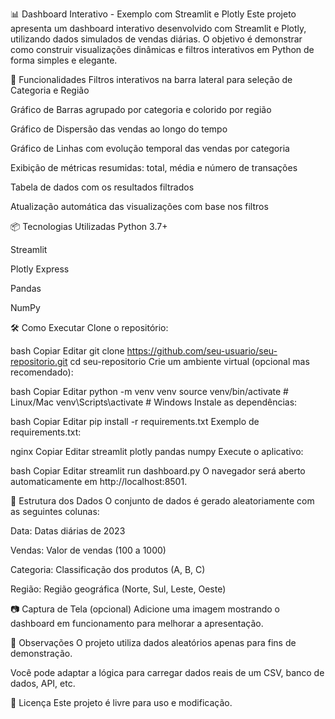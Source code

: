 📊 Dashboard Interativo - Exemplo com Streamlit e Plotly
Este projeto apresenta um dashboard interativo desenvolvido com Streamlit e Plotly, utilizando dados simulados de vendas diárias. O objetivo é demonstrar como construir visualizações dinâmicas e filtros interativos em Python de forma simples e elegante.

🚀 Funcionalidades
Filtros interativos na barra lateral para seleção de Categoria e Região

Gráfico de Barras agrupado por categoria e colorido por região

Gráfico de Dispersão das vendas ao longo do tempo

Gráfico de Linhas com evolução temporal das vendas por categoria

Exibição de métricas resumidas: total, média e número de transações

Tabela de dados com os resultados filtrados

Atualização automática das visualizações com base nos filtros

📦 Tecnologias Utilizadas
Python 3.7+

Streamlit

Plotly Express

Pandas

NumPy

🛠️ Como Executar
Clone o repositório:

bash
Copiar
Editar
git clone https://github.com/seu-usuario/seu-repositorio.git
cd seu-repositorio
Crie um ambiente virtual (opcional mas recomendado):

bash
Copiar
Editar
python -m venv venv
source venv/bin/activate  # Linux/Mac
venv\Scripts\activate     # Windows
Instale as dependências:

bash
Copiar
Editar
pip install -r requirements.txt
Exemplo de requirements.txt:

nginx
Copiar
Editar
streamlit
plotly
pandas
numpy
Execute o aplicativo:

bash
Copiar
Editar
streamlit run dashboard.py
O navegador será aberto automaticamente em http://localhost:8501.

🧪 Estrutura dos Dados
O conjunto de dados é gerado aleatoriamente com as seguintes colunas:

Data: Datas diárias de 2023

Vendas: Valor de vendas (100 a 1000)

Categoria: Classificação dos produtos (A, B, C)

Região: Região geográfica (Norte, Sul, Leste, Oeste)

📷 Captura de Tela (opcional)
Adicione uma imagem mostrando o dashboard em funcionamento para melhorar a apresentação.

📌 Observações
O projeto utiliza dados aleatórios apenas para fins de demonstração.

Você pode adaptar a lógica para carregar dados reais de um CSV, banco de dados, API, etc.

📄 Licença
Este projeto é livre para uso e modificação.
